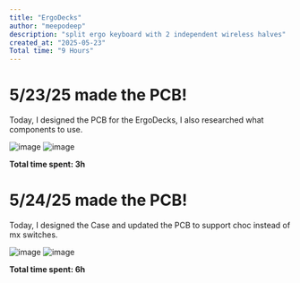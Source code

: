 ```yaml
---
title: "ErgoDecks"
author: "meepodeep"
description: "split ergo keyboard with 2 independent wireless halves"
created_at: "2025-05-23"
Total time: "9 Hours"
---
```

# 5/23/25 made the PCB!

Today, I designed the PCB for the ErgoDecks, I also researched what components to use.

![image](https://github.com/user-attachments/assets/e32a210c-b31f-44f0-aaa0-42eac179c489)
![image](https://github.com/user-attachments/assets/c179f9d0-c652-41c6-99da-8a208f480357)


**Total time spent: 3h**

# 5/24/25 made the PCB!

Today, I designed the Case and updated the PCB to support choc instead of mx switches.

![image](https://github.com/user-attachments/assets/65c274e7-ca11-435d-8079-ac06fa2f13c5)
![image](https://github.com/user-attachments/assets/04fee82a-690b-471d-97b8-2c66d3adf53a)

**Total time spent: 6h**
